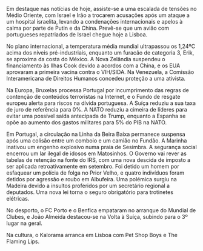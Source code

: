 Em destaque nas notícias de hoje, assiste-se a uma escalada de tensões no Médio Oriente, com Israel e Irão a trocarem acusações após um ataque a um hospital israelita, levando a condenações internacionais e apelos à calma por parte de Putin e da China. Prevê-se que um avião com portugueses repatriados de Israel chegue hoje a Lisboa.

No plano internacional, a temperatura média mundial ultrapassou os 1,24ºC acima dos níveis pré-industriais, enquanto um furacão de categoria 3, Erik, se aproxima da costa do México. A Nova Zelândia suspendeu o financiamento às Ilhas Cook devido a acordos com a China, e os EUA aprovaram a primeira vacina contra o VIH/SIDA. Na Venezuela, a Comissão Interamericana de Direitos Humanos concedeu proteção a uma ativista.

Na Europa, Bruxelas processa Portugal por incumprimento das regras de contenção de conteúdos terroristas na Internet, e o Fundo de resgate europeu alerta para riscos na dívida portuguesa. A Suíça reduziu a sua taxa de juro de referência para 0%. A NATO reduziu a cimeira de líderes para evitar uma possível saída antecipada de Trump, enquanto a Espanha se opõe ao aumento dos gastos militares para 5% do PIB na NATO.

Em Portugal, a circulação na Linha da Beira Baixa permanece suspensa após uma colisão entre um comboio e um camião no Fundão. A Marinha inativou um engenho explosivo numa praia de Sesimbra. A segurança social encerrou um lar ilegal de idosos em Matosinhos. O Governo vai rever as tabelas de retenção na fonte do IRS, com uma nova descida de imposto a ser aplicada retroativamente em setembro. Foi detido um homem por esfaquear um polícia de folga no Prior Velho, e quatro indivíduos foram detidos por agressão e roubo em Albufeira. Uma polémica surgiu na Madeira devido a insultos proferidos por um secretário regional a deputados. Uma nova lei torna o seguro obrigatório para trotinetes elétricas.

No desporto, o FC Porto e o Benfica empataram no arranque do Mundial de Clubes, e João Almeida destacou-se na Volta à Suíça, subindo para o 3º lugar na geral.

Na cultura, o Kalorama arranca em Lisboa com Pet Shop Boys e The Flaming Lips.